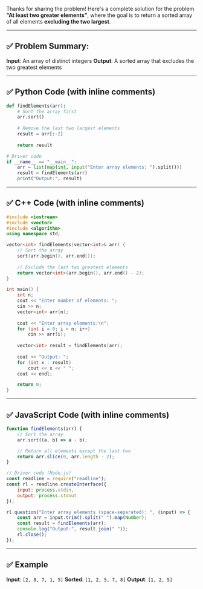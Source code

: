 Thanks for sharing the problem! Here's a complete solution for the problem **“At least two greater elements”**, where the goal is to return a sorted array of all elements **excluding the two largest**.

---

## ✅ Problem Summary:

**Input**: An array of distinct integers
**Output**: A sorted array that excludes the two greatest elements

---

## ✅ Python Code (with inline comments)

```python
def findElements(arr):
    # Sort the array first
    arr.sort()
    
    # Remove the last two largest elements
    result = arr[:-2]
    
    return result

# Driver code
if __name__ == "__main__":
    arr = list(map(int, input("Enter array elements: ").split()))
    result = findElements(arr)
    print("Output:", result)
```

---

## ✅ C++ Code (with inline comments)

```cpp
#include <iostream>
#include <vector>
#include <algorithm>
using namespace std;

vector<int> findElements(vector<int>& arr) {
    // Sort the array
    sort(arr.begin(), arr.end());
    
    // Exclude the last two greatest elements
    return vector<int>(arr.begin(), arr.end() - 2);
}

int main() {
    int n;
    cout << "Enter number of elements: ";
    cin >> n;
    vector<int> arr(n);
    
    cout << "Enter array elements:\n";
    for (int i = 0; i < n; i++)
        cin >> arr[i];
    
    vector<int> result = findElements(arr);
    
    cout << "Output: ";
    for (int x : result)
        cout << x << " ";
    cout << endl;

    return 0;
}
```

---

## ✅ JavaScript Code (with inline comments)

```javascript
function findElements(arr) {
    // Sort the array
    arr.sort((a, b) => a - b);

    // Return all elements except the last two
    return arr.slice(0, arr.length - 2);
}

// Driver code (Node.js)
const readline = require("readline");
const rl = readline.createInterface({
    input: process.stdin,
    output: process.stdout
});

rl.question("Enter array elements (space-separated): ", (input) => {
    const arr = input.trim().split(" ").map(Number);
    const result = findElements(arr);
    console.log("Output:", result.join(" "));
    rl.close();
});
```

---

## ✅ Example

**Input**:
`[2, 8, 7, 1, 5]`
**Sorted**: `[1, 2, 5, 7, 8]`
**Output**: `[1, 2, 5]`